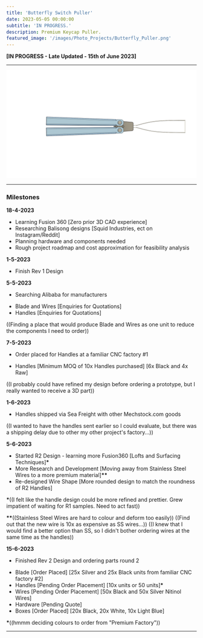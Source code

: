 ```yaml
---
title: 'Butterfly Switch Puller'
date: 2023-05-05 00:00:00
subtitle: 'IN PROGRESS.'
description: Premium Keycap Puller.
featured_image: '/images/Photo_Projects/Butterfly_Puller.png'
--- 
```


**[IN PROGRESS - Late Updated - 15th of June 2023]**

---
<div class="gallery3" data-columns="1">
	<img src="/images/Photo_Projects/Butterfly_Puller.png">
</div>

---

### Milestones ###

**18-4-2023**
- Learning Fusion 360 [Zero prior 3D CAD experience]
- Researching Balisong designs [Squid Industries, ect on Instagram/Reddit]
- Planning hardware and components needed
- Rough project roadmap and cost approximation for feasibility analysis 

**1-5-2023**
- Finish Rev 1 Design

**5-5-2023**
- Searching Alibaba for manufacturers 
* Blade and Wires [Enquiries for Quotations]
* Handles [Enquiries for Quotations]

((Finding a place that would produce Blade and Wires as one unit to reduce the components I need to order))

**7-5-2023**
- Order placed for Handles at a familiar CNC factory #1
* Handles [Minimum MOQ of 10x Handles purchased] [6x Black and 4x Raw]

((I probably could have refined my design before ordering a prototype, but I really wanted to receive a 3D part))

**1-6-2023**
- Handles shipped via Sea Freight with other Mechstock.com goods

((I wanted to have the handles sent earlier so I could evaluate, but there was a shipping delay due to other my other project's factory...))

**5-6-2023**
- Started R2 Design - learning more Fusion360 [Lofts and Surfacing Techniques]__*__
- More Research and Development [Moving away from Stainless Steel Wires to a more premium material]__**__
- Re-designed Wire Shape [More rounded design to match the roundness of R2 Handles]

__*__((I felt like the handle design could be more refined and prettier. Grew impatient of waiting for R1 samples. Need to act fast)) 

__**__((Stainless Steel Wires are hard to colour and deform too easily)) ((Find out that the new wire is 10x as expensive as SS wires...))
((I knew that I would find a better option than SS, so I didn't bother ordering wires at the same time as the handles))


**15-6-2023**
- Finished Rev 2 Design and ordering parts round 2
* Blade [Order Placed] [25x Silver and 25x Black units from familiar CNC factory #2]
* Handles [Pending Order Placement] [10x units or 50 units]__*__
* Wires [Pending Order Placement] [50x Black and 50x Silver Nitinol Wires]
* Hardware [Pending Quote]
* Boxes [Order Placed] [20x Black, 20x White, 10x Light Blue]

__*__((hmmm deciding colours to order from "Premium Factory"))

---


